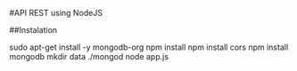 #API REST using NodeJS

##Instalation

sudo apt-get install -y mongodb-org
npm install
npm install cors
npm install mongodb
mkdir data
./mongod
node app.js

